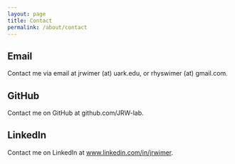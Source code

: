 ```yaml
---
layout: page
title: Contact
permalink: /about/contact
---
```


## Email
Contact me via email at jrwimer (at) uark.edu, or rhyswimer (at) gmail.com.

## GitHub
Contact me on GitHub at github.com/JRW-lab.

## LinkedIn
Contact me on LinkedIn at www.linkedin.com/in/jrwimer.
